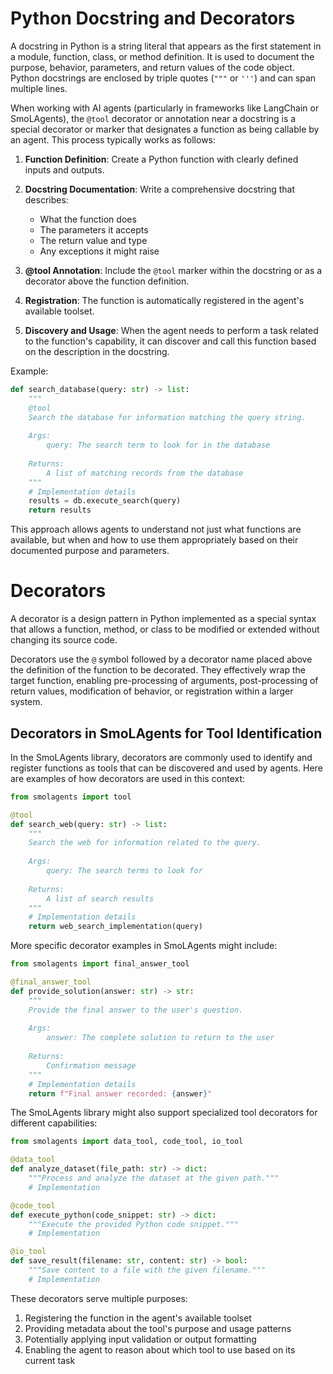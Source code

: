 # Python Docstring and Decorators

A docstring in Python is a string literal that appears as the first statement in a module, function, class, or method definition. It is used to document the purpose, behavior, parameters, and return values of the code object. Python docstrings are enclosed by triple quotes (`"""` or `'''`) and can span multiple lines.

When working with AI agents (particularly in frameworks like LangChain or SmoLAgents), the `@tool` decorator or annotation near a docstring is a special decorator or marker that designates a function as being callable by an agent. This process typically works as follows:

1. **Function Definition**: Create a Python function with clearly defined inputs and outputs.

2. **Docstring Documentation**: Write a comprehensive docstring that describes:
   - What the function does
   - The parameters it accepts
   - The return value and type
   - Any exceptions it might raise

3. **@tool Annotation**: Include the `@tool` marker within the docstring or as a decorator above the function definition.

4. **Registration**: The function is automatically registered in the agent's available toolset.

5. **Discovery and Usage**: When the agent needs to perform a task related to the function's capability, it can discover and call this function based on the description in the docstring.

Example:
```python
def search_database(query: str) -> list:
    """
    @tool
    Search the database for information matching the query string.
    
    Args:
        query: The search term to look for in the database
        
    Returns:
        A list of matching records from the database
    """
    # Implementation details
    results = db.execute_search(query)
    return results
```

This approach allows agents to understand not just what functions are available, but when and how to use them appropriately based on their documented purpose and parameters.

# Decorators

A decorator is a design pattern in Python implemented as a special syntax that allows a function, method, or class to be modified or extended without changing its source code. 

Decorators use the `@` symbol followed by a decorator name placed above the definition of the function to be decorated. They effectively wrap the target function, enabling pre-processing of arguments, post-processing of return values, modification of behavior, or registration within a larger system.

## Decorators in SmoLAgents for Tool Identification

In the SmoLAgents library, decorators are commonly used to identify and register functions as tools that can be discovered and used by agents. Here are examples of how decorators are used in this context:

```python
from smolagents import tool

@tool
def search_web(query: str) -> list:
    """
    Search the web for information related to the query.
    
    Args:
        query: The search terms to look for
        
    Returns:
        A list of search results
    """
    # Implementation details
    return web_search_implementation(query)
```

More specific decorator examples in SmoLAgents might include:

```python
from smolagents import final_answer_tool

@final_answer_tool
def provide_solution(answer: str) -> str:
    """
    Provide the final answer to the user's question.
    
    Args:
        answer: The complete solution to return to the user
        
    Returns:
        Confirmation message
    """
    # Implementation details
    return f"Final answer recorded: {answer}"
```

The SmoLAgents library might also support specialized tool decorators for different capabilities:

```python
from smolagents import data_tool, code_tool, io_tool

@data_tool
def analyze_dataset(file_path: str) -> dict:
    """Process and analyze the dataset at the given path."""
    # Implementation

@code_tool
def execute_python(code_snippet: str) -> dict:
    """Execute the provided Python code snippet."""
    # Implementation

@io_tool
def save_result(filename: str, content: str) -> bool:
    """Save content to a file with the given filename."""
    # Implementation
```

These decorators serve multiple purposes:
1. Registering the function in the agent's available toolset
2. Providing metadata about the tool's purpose and usage patterns
3. Potentially applying input validation or output formatting
4. Enabling the agent to reason about which tool to use based on its current task